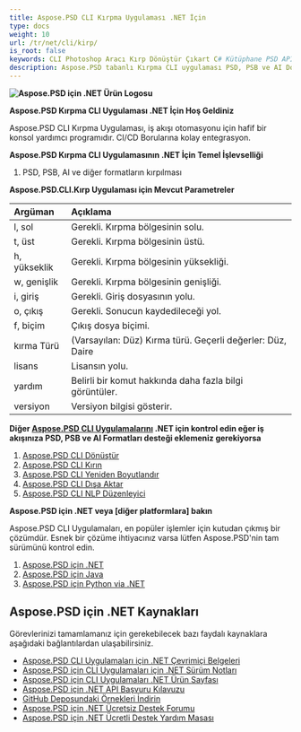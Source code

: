 ```yaml
---
title: Aspose.PSD CLI Kırpma Uygulaması .NET İçin
type: docs
weight: 10
url: /tr/net/cli/kirp/
is_root: false
keywords: CLI Photoshop Aracı Kırp Dönüştür Çıkart C# Kütüphane PSD API
description: Aspose.PSD tabanlı Kırpma CLI uygulaması PSD, PSB ve AI Dosya Formatları için. Kod gerektirmeyen CI/CD Otomasyonu. PSD, PSB dosyalarını kırpma ve PDF, TIFF, JPEG, JPEG2000, PNG, GIF ve BMP'ye dönüştürme işlemlerini destekler. Adobe Photoshop veya Adobe Illustrator'ün yüklenmesini gerektirmez ve ek kod olmadan konsoldan çalıştırılabilir.
---
```


**![Aspose.PSD için .NET Ürün Logosu](home_1.png)**

**Aspose.PSD Kırpma CLI Uygulaması .NET İçin Hoş Geldiniz**

Aspose.PSD CLI Kırpma Uygulaması, iş akışı otomasyonu için hafif bir konsol yardımcı programıdır. CI/CD Borularına kolay entegrasyon.

**Aspose.PSD Kırpma CLI Uygulamasının .NET İçin Temel İşlevselliği**

1. PSD, PSB, AI ve diğer formatların kırpılması

**Aspose.PSD.CLI.Kırp Uygulaması için Mevcut Parametreler**

| **Argüman** | **Açıklama**                                                                     |
|:------------|:----------------------------------------------------------------------------------|
| l, sol      | Gerekli. Kırpma bölgesinin solu.                                               |
| t, üst      | Gerekli. Kırpma bölgesinin üstü.                                               |
| h, yükseklik| Gerekli. Kırpma bölgesinin yüksekliği.                                        |
| w, genişlik | Gerekli. Kırpma bölgesinin genişliği.                                         |
| i, giriş   | Gerekli. Giriş dosyasının yolu.                                              |
| o, çıkış   | Gerekli. Sonucun kaydedileceği yol.                                          |
|  f, biçim | Çıkış dosya biçimi.                                                          |
| kırma Türü | (Varsayılan: Düz) Kırma türü. Geçerli değerler: Düz, Daire                |
| lisans     | Lisansın yolu.                                                              |
| yardım      | Belirli bir komut hakkında daha fazla bilgi görüntüler.                     |
| versiyon    | Versiyon bilgisi gösterir.                                                  |

**Diğer [Aspose.PSD CLI Uygulamalarını](https://docs.aspose.com/psd/net/cli) .NET için kontrol edin eğer iş akışınıza PSD, PSB ve AI Formatları desteği eklemeniz gerekiyorsa**

1. [Aspose.PSD CLI Dönüştür](/psd/tr/net/cli/donustur)
2. [Aspose.PSD CLI Kırın](/psd/tr/net/cli/kirin)
3. [Aspose.PSD CLI Yeniden Boyutlandır](/psd/tr/net/cli/yeniden-boyutlandir)
4. [Aspose.PSD CLI Dışa Aktar](/psd/tr/net/cli/disa-aktar)
5. [Aspose.PSD CLI NLP Düzenleyici](/psd/tr/net/cli/nlp-editör)

**Aspose.PSD için .NET veya [diğer platformlara] bakın**

Aspose.PSD CLI Uygulamaları, en popüler işlemler için kutudan çıkmış bir çözümdür. Esnek bir çözüme ihtiyacınız varsa lütfen Aspose.PSD'nin tam sürümünü kontrol edin.

1. [Aspose.PSD için .NET](https://releases.aspose.com/psd/net/)
2. [Aspose.PSD için Java](https://releases.aspose.com/psd/java/) 
3. [Aspose.PSD için Python via .NET](https://releases.aspose.com/psd/python-net/)

## **Aspose.PSD için .NET Kaynakları**

Görevlerinizi tamamlamanız için gerekebilecek bazı faydalı kaynaklara aşağıdaki bağlantılardan ulaşabilirsiniz.

- [Aspose.PSD CLI Uygulamaları için .NET Çevrimiçi Belgeleri](/psd/tr/net/cli/kirp)
- [Aspose.PSD için CLI Uygulamaları için .NET Sürüm Notları](/psd/tr/net/cli/surum-notlari/)
- [Aspose.PSD için CLI Uygulamaları .NET Ürün Sayfası](https://products.aspose.com/psd/net/cli)
- [Aspose.PSD için .NET API Başvuru Kılavuzu](https://reference.aspose.com/net/psd)
- [GitHub Deposundaki Örnekleri İndirin](https://github.com/aspose-psd/CLI-Applications)
- [Aspose.PSD için .NET Ücretsiz Destek Forumu](https://forum.aspose.com/c/psd)
- [Aspose.PSD için .NET Ücretli Destek Yardım Masası](https://helpdesk.aspose.com/)

